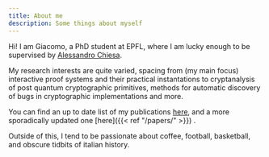 ```yaml
---
title: About me
description: Some things about myself
---
```

Hi! I am Giacomo, a PhD student at EPFL, where I am lucky enough to be supervised by [Alessandro Chiesa](https://ic-people.epfl.ch/~achiesa/).

My research interests are quite varied, spacing from (my main focus) interactive proof systems and their practical instantations to cryptanalysis of post quantum cryptographic primitives, methods for automatic discovery of bugs in cryptographic implementations and more.

You can find an up to date list of my publications [here](https://dblp.org/pid/350/5799.html), and a more sporadically updated one [here]({{< ref "/papers/" >}})
 .

Outside of this, I tend to be passionate about coffee, football, basketball, and obscure tidbits of italian history.
